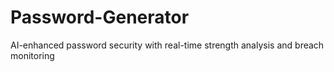 # Password-Generator
AI-enhanced password security with real-time strength analysis and breach monitoring
